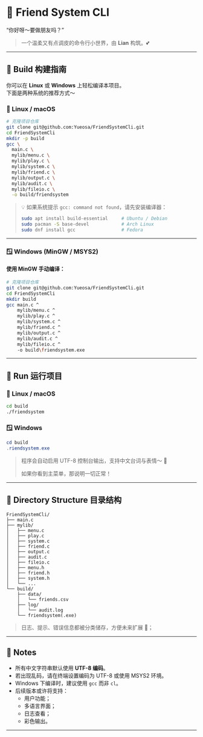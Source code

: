 <!-- @format -->

# 🧩 Friend System CLI

“你好呀～要做朋友吗？”

> 一个温柔又有点调皮的命令行小世界，由 **Lian** 构筑。💕

---

## 🧱 Build 构建指南

你可以在 **Linux** 或 **Windows** 上轻松编译本项目。  
下面是两种系统的推荐方式～

### 🐧 Linux / macOS

```bash
# 克隆项目仓库
git clone git@github.com:Yueosa/FriendSystemCli.git
cd FriendSystemCli
mkdir -p build
gcc \
  main.c \
  mylib/menu.c \
  mylib/play.c \
  mylib/system.c \
  mylib/friend.c \
  mylib/output.c \
  mylib/audit.c \
  mylib/fileio.c \
  -o build/friendsystem
```

> 💡 如果系统提示 `gcc: command not found`，请先安装编译器：
>
> ```bash
> sudo apt install build-essential     # Ubuntu / Debian
> sudo pacman -S base-devel            # Arch Linux
> sudo dnf install gcc                 # Fedora
> ```

---

### 🪟 Windows (MinGW / MSYS2)

#### 使用 MinGW 手动编译：

```bash
# 克隆项目仓库
git clone git@github.com:Yueosa/FriendSystemCli.git
cd FriendSystemCli
mkdir build
gcc main.c ^
    mylib/menu.c ^
    mylib/play.c ^
    mylib/system.c ^
    mylib/friend.c ^
    mylib/output.c ^
    mylib/audit.c ^
    mylib/fileio.c ^
    -o build\friendsystem.exe
```

---

## 🚀 Run 运行项目

### 🐧 Linux / macOS

```bash
cd build
./friendsystem
```

### 🪟 Windows

```powershell
cd build
.riendsystem.exe
```

> 程序会自动启用 UTF-8 控制台输出，支持中文台词与表情～ 🌈
>
> 如果你看到主菜单，那说明一切正常！

---

## 🧰 Directory Structure 目录结构

```
FriendSystemCli/
├── main.c
├── mylib/
│   ├── menu.c
│   ├── play.c
│   ├── system.c
│   ├── friend.c
│   ├── output.c
│   ├── audit.c
│   ├── fileio.c
│   ├── menu.h
│   ├── friend.h
│   ├── system.h
│   └── ...
└── build/
    ├── data/
    │   └── friends.csv
    ├── log/
    │   └── audit.log
    └── friendsystem(.exe)
```

> 日志、提示、错误信息都被分类储存，方便未来扩展 🎀；

---

## 🧠 Notes

-   所有中文字符串默认使用 **UTF-8 编码**。
-   若出现乱码，请在终端设置编码为 UTF-8 或使用 MSYS2 环境。
-   Windows 下编译时，建议使用 `gcc` 而非 `cl`。
-   后续版本或许将支持：
    -   用户功能；
    -   多语言界面；
    -   日志查看；
    -   彩色输出。

---
